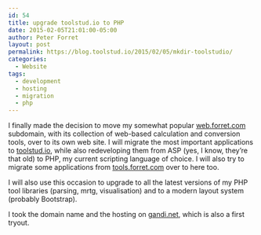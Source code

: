 ```yaml
---
id: 54
title: upgrade toolstud.io to PHP
date: 2015-02-05T21:01:00-05:00
author: Peter Forret
layout: post
permalink: https://blog.toolstud.io/2015/02/05/mkdir-toolstudio/
categories:
  - Website
tags:
  - development
  - hosting
  - migration
  - php
---
```

I finally made the decision to move my somewhat popular [web.forret.com](https://web.forret.com) subdomain, with its collection of web-based calculation and conversion tools, over to its own web site. I will migrate the most important applications to [toolstud.io](https://toolstud.io), while also redeveloping them from ASP (yes, I know, they’re that old) to PHP, my current scripting language of choice. I will also try to migrate some applications from [tools.forret.com](https://tools.forret.com) over to here too.

I will also use this occasion to upgrade to all the latest versions of my PHP tool libraries (parsing, mrtg, visualisation) and to a modern layout system (probably Bootstrap).

I took the domain name and the hosting on [gandi.net](https://gandi.net), which is also a first tryout.
